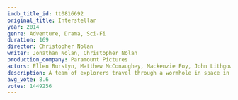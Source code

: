 ```yaml
---
imdb_title_id: tt0816692
original_title: Interstellar
year: 2014
genre: Adventure, Drama, Sci-Fi
duration: 169
director: Christopher Nolan
writer: Jonathan Nolan, Christopher Nolan
production_company: Paramount Pictures
actors: Ellen Burstyn, Matthew McConaughey, Mackenzie Foy, John Lithgow, Timothée Chalamet, David Oyelowo, Collette Wolfe, Francis X. McCarthy, Bill Irwin, Anne Hathaway, Andrew Borba, Wes Bentley, William Devane, Michael Caine, David Gyasi
description: A team of explorers travel through a wormhole in space in an attempt to ensure humanity's survival.
avg_vote: 8.6
votes: 1449256
---
```

